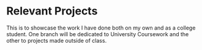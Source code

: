 # Relevant Projects

This is to showcase the work I have done both on my own and as a college student.
One branch will be dedicated to University Coursework and the other to projects made outside of class.
